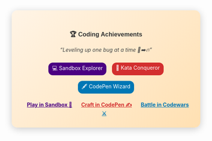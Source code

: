 <div align="center" style="background: linear-gradient(135deg, #fff4e6 0%, #ffe0b2 100%); padding: 30px; border-radius: 15px; box-shadow: 0 4px 20px rgba(0,0,0,0.2); max-width:700px; margin:auto;">
  <h3 style="font-family:'Century Gothic', sans-serif; color:#333;">🏆 Coding Achievements</h3>
  <p style="font-style: italic; color:#444;">“Leveling up one bug at a time 🐛➡️🔥”</p>

  <div style="display:flex; justify-content:center; flex-wrap:wrap; gap:15px; margin-top:20px;">
    <span style="background:#4b0082; color:#fff; padding:5px 10px; border-radius:12px;">💻 Sandbox Explorer</span>
    <span style="background:#d32f2f; color:#fff; padding:5px 10px; border-radius:12px;">🥋 Kata Conqueror</span>
    <span style="background:#0077b5; color:#fff; padding:5px 10px; border-radius:12px;">🖋️ CodePen Wizard</span>
  </div>

  <div align="center" style="margin-top:20px;">
    <a href="https://codesandbox.io/u/sherpamilan" target="_blank" style="margin: 0 10px; color:#4b0082; font-weight:bold;">Play in Sandbox 🚀</a>
    <a href="https://codepen.io/MilanJS" target="_blank" style="margin: 0 10px; color:#d32f2f; font-weight:bold;">Craft in CodePen ✍️</a>
    <a href="https://www.codewars.com/users/SherpaMilan" target="_blank" style="margin: 0 10px; color:#0077b5; font-weight:bold;">Battle in Codewars ⚔️</a>
  </div>
</div>

